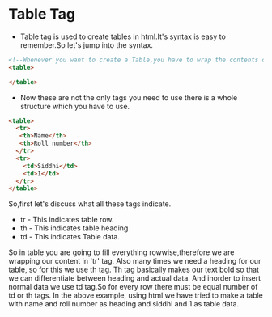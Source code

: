 # Table Tag 
* Table tag is used to create tables in html.It's syntax is easy to remember.So let's jump into the syntax.
``` html
<!--Whenever you want to create a Table,you have to wrap the contents of Table into these Table tags.-->
<table>

</table>
```

* Now these are not the only tags you need to use there is a whole structure which you have to use.
``` html
<table>
  <tr>
   <th>Name</th>
   <th>Roll number</th>
  </tr>
  <tr>
    <td>Siddhi</td>
    <td>1</td>
  </tr>
</table>
```

So,first let's discuss what all these tags indicate.
* tr - This indicates table row.
* th - This indicates table heading
* td - This indicates Table data.
  
So in table you are going to fill everything rowwise,therefore we are wrapping our content in 'tr' tag.
Also many times we need a heading for our table, so for this we use th tag. Th tag basically makes our text bold so that we can differentiate  between heading and actual data.
And inorder to insert normal data we use td tag.So for every row there must be equal number of td or th tags.
In the above example, using html we have tried to make a table with name and roll number as heading and siddhi and 1 as table data.


  
  
